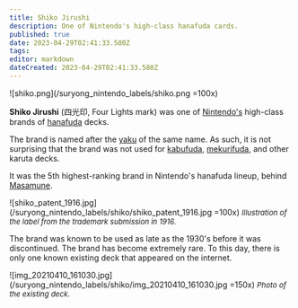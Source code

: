 ```yaml
---
title: Shiko Jirushi
description: One of Nintendo's high-class hanafuda cards.
published: true
date: 2023-04-29T02:41:33.580Z
tags: 
editor: markdown
dateCreated: 2023-04-29T02:41:33.580Z
---
```


![shiko.png](/suryong_nintendo_labels/shiko.png =100x)

**Shiko Jirushi** (四光印, Four Lights mark) was one of [Nintendo's](/en/hanafuda/manufacturers/nintendo) high-class brands of [hanafuda](/en/hanafuda) decks. 

The brand is named after the [yaku](/en/hanafuda/yaku) of the same name. As such, it is not surprising that the brand was not used for [kabufuda](/en/kabufuda), [mekurifuda](/en/mekurifuda), and other karuta decks. 

It was the 5th highest-ranking brand in Nintendo's hanafuda lineup, behind [Masamune](/en/hanafuda/manufacturers/nintendo/masamune).

![shiko_patent_1916.jpg](/suryong_nintendo_labels/shiko/shiko_patent_1916.jpg =100x)
<span style="font-size:small;">*Illustration of the label from the trademark submission in 1916.*</span>

The brand was known to be used as late as the 1930's before it was discontinued. The brand has become extremely rare. To this day, there is only one known existing deck that appeared on the internet.

![img_20210410_161030.jpg](/suryong_nintendo_labels/shiko/img_20210410_161030.jpg =150x)
<span style="font-size:small;">*Photo of the existing deck.*</span>